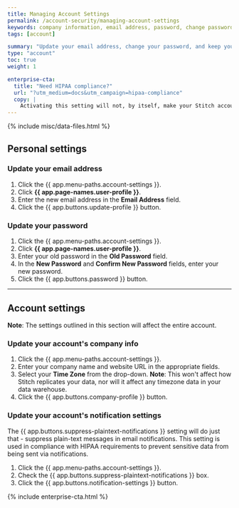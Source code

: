 ```yaml
---
title: Managing Account Settings
permalink: /account-security/managing-account-settings
keywords: company information, email address, password, change password, change email
tags: [account]

summary: "Update your email address, change your password, and keep your company info up-to-date in Stitch."
type: "account"
toc: true
weight: 1

enterprise-cta:
  title: "Need HIPAA compliance?"
  url: "?utm_medium=docs&utm_campaign=hipaa-compliance"
  copy: |
    Activating this setting will not, by itself, make your Stitch account HIPAA compliant. As part of an Enterprise plan, Stitch can ensure PHI is handled in compliance with HIPAA. [Contact Stitch Sales for more info]({{ site.sales | append: page.enterprise-cta.url }}).
---
```

{% include misc/data-files.html %}

## Personal settings

### Update your email address

1. Click the {{ app.menu-paths.account-settings }}.
2. Click **{{ app.page-names.user-profile }}**.
3. Enter the new email address in the **Email Address** field.
4. Click the {{ app.buttons.update-profile }} button.

### Update your password

1. Click the {{ app.menu-paths.account-settings }}.
2. Click **{{ app.page-names.user-profile }}**.
3. Enter your old password in the **Old Password** field.
4. In the **New Password** and **Confirm New Password** fields, enter your new password.
5. Click the {{ app.buttons.password }} button.

---

## Account settings

**Note**: The settings outlined in this section will affect the entire account.

### Update your account's company info

1. Click the {{ app.menu-paths.account-settings }}.
2. Enter your company name and website URL in the appropriate fields.
3. Select your **Time Zone** from the drop-down. **Note**: This won't affect how Stitch replicates your data, nor will it affect any timezone data in your data warehouse.
4. Click the {{ app.buttons.company-profile }} button.

### Update your account's notification settings

The {{ app.buttons.suppress-plaintext-notifications }} setting will do just that - suppress plain-text messages in email notifications. This setting is used in compliance with HIPAA requirements to prevent sensitive data from being sent via notifications.

1. Click the {{ app.menu-paths.account-settings }}.
2. Check the {{ app.buttons.suppress-plaintext-notifications }} box.
3. Click the {{ app.buttons.notification-settings }} button.

{% include enterprise-cta.html %}